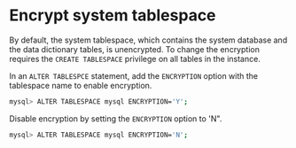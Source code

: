 # Encrypt system tablespace

By default, the system tablespace, which contains the system database and the data dictionary tables, is unencrypted. To change the encryption requires the `CREATE TABLESPACE` privilege on all tables in the instance.

In an `ALTER TABLESPCE` statement, add the `ENCRYPTION` option with the tablespace name to enable encryption.

```{.bash data-prompt="mysql>"}
mysql> ALTER TABLESPACE mysql ENCRYPTION='Y';
```
Disable encryption by setting the `ENCRYPTION` option to 'N".

```{.bash data-prompt="mysql>"}
mysql> ALTER TABLESPACE mysql ENCRYPTION='N';
```
